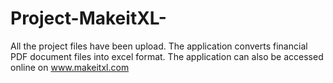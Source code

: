 # Project-MakeitXL-
All the project files have been upload.
The application converts financial PDF document files into excel format.
The application can also be accessed online on www.makeitxl.com
